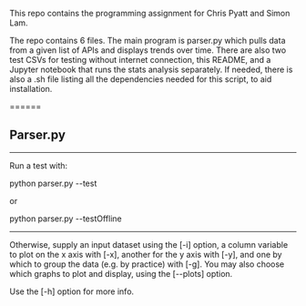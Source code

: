 This repo contains the programming assignment for Chris Pyatt and Simon Lam.

The repo contains 6 files. The main program is parser.py which pulls data from a given list of APIs and displays trends over time. There are also two test CSVs for testing without internet connection, this README, and a Jupyter notebook that runs the stats analysis separately. If needed, there is also a .sh file listing all the dependencies needed for this script, to aid installation.

======

## Parser.py 

------

Run a test with:

  python parser.py --test
  
or

  python parser.py --testOffline
  
------

Otherwise, supply an input dataset using the [-i] option, a column variable to plot on the x axis with [-x], another for the y axis with [-y], and one by which to group the data (e.g. by practice) with [-g]. You may also choose which graphs to plot and display, using the [--plots] option.

Use the [-h] option for more info.
